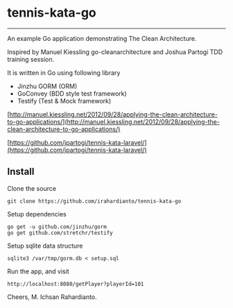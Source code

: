 # tennis-kata-go
-------

An example Go application demonstrating The Clean Architecture.

Inspired by Manuel Kiessling go-cleanarchitecture and Joshua Partogi TDD training session.

It is written in Go using following library
- Jinzhu GORM (ORM)
- GoConvey (BDD style test framework)
- Testify (Test & Mock framework)

[http://manuel.kiessling.net/2012/09/28/applying-the-clean-architecture-to-go-applications/](http://manuel.kiessling.net/2012/09/28/applying-the-clean-architecture-to-go-applications/)

[https://github.com/jpartogi/tennis-kata-laravel/](https://github.com/jpartogi/tennis-kata-laravel/)


Install
-------

Clone the source

    git clone https://github.com/irahardianto/tennis-kata-go

Setup dependencies

    go get -u github.com/jinzhu/gorm
    go get github.com/stretchr/testify

Setup sqlite data structure

    sqlite3 /var/tmp/gorm.db < setup.sql

Run the app, and visit

    http://localhost:8080/getPlayer?playerId=101

Cheers,
M. Ichsan Rahardianto.

